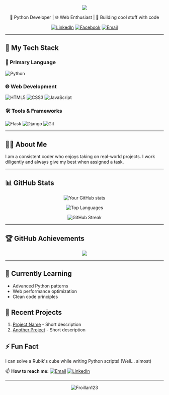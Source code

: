 <!-- Elegant Header with Dark Gradient -->
<p align="center">
  <img src="https://capsule-render.vercel.app/api?type=waving&color=0:2b2d42,100:4a4e69&height=300&section=header&text=Hi%20there!%20👋&desc=I'm%20Froillan%20Kim%20B.%20Edem%20-%20Python%20Dev%20%7C%20Web%20Builder&fontAlignY=40&fontSize=50&descSize=20&animation=fadeIn&fontColor=ffffff" />
</p>

<div align="center">
  
🐍 Python Developer | 🌐 Web Enthusiast | 🚀 Building cool stuff with code

[![LinkedIn](https://img.shields.io/badge/LinkedIn-0077B5?style=flat&logo=linkedin&logoColor=white)](https://www.linkedin.com/in/froillan-kim-b-edem-5b591b252/)
[![Facebook](https://img.shields.io/badge/Facebook-1877F2?style=flat&logo=facebook&logoColor=white)](https://www.facebook.com/profile.php?id=100086376409925)
[![Email](https://img.shields.io/badge/Email-D14836?style=flat&logo=gmail&logoColor=white)](mailto:froillan.edem@gmail.com)

</div>

---

## 🔧 My Tech Stack

### 🐍 Primary Language
![Python](https://img.shields.io/badge/Python-3776AB?style=for-the-badge&logo=python&logoColor=white)

### 🌐 Web Development
![HTML5](https://img.shields.io/badge/HTML5-E34F26?style=for-the-badge&logo=html5&logoColor=white)
![CSS3](https://img.shields.io/badge/CSS3-1572B6?style=for-the-badge&logo=css3&logoColor=white)
![JavaScript](https://img.shields.io/badge/JavaScript-F7DF1E?style=for-the-badge&logo=javascript&logoColor=black)

### 🛠️ Tools & Frameworks
![Flask](https://img.shields.io/badge/Flask-000000?style=for-the-badge&logo=flask&logoColor=white)
![Django](https://img.shields.io/badge/Django-092E20?style=for-the-badge&logo=django&logoColor=white)
![Git](https://img.shields.io/badge/Git-F05032?style=for-the-badge&logo=git&logoColor=white)

---

## 🙋‍♂️ About Me
I am a consistent coder who enjoys taking on real-world projects. I work diligently and always give my best when assigned a task.

---

## 📊 GitHub Stats

<div align="center">

![Your GitHub stats](https://github-readme-stats.vercel.app/api?username=Froillan123&show_icons=true&theme=radical&hide_border=true&count_private=true&include_all_commits=true)

![Top Languages](https://github-readme-stats.vercel.app/api/top-langs/?username=Froillan123&layout=compact&theme=radical&hide_border=true&langs_count=6)

![GitHub Streak](https://github-readme-streak-stats.herokuapp.com/?user=Froillan123&theme=radical&hide_border=true)

</div>

---

## 🏆 GitHub Achievements
<div align="center">
  
![](https://github-profile-trophy.vercel.app/?username=Froillan123&theme=radical&no-frame=true&no-bg=true&margin-w=15&row=2&column=4)

</div>

---

## 🌱 Currently Learning
- Advanced Python patterns
- Web performance optimization
- Clean code principles

## 💼 Recent Projects
1. [Project Name](https://github.com/Froillan123/repo) - Short description
2. [Another Project](https://github.com/Froillan123/repo) - Short description

## ⚡ Fun Fact
I can solve a Rubik's cube while writing Python scripts! (Well... almost)

📫 **How to reach me:** 
[![Email](https://img.shields.io/badge/Email-froillan.edem@gmail.com-D14836?style=flat&logo=gmail&logoColor=white)](mailto:froillan.edem@gmail.com)
[![LinkedIn](https://img.shields.io/badge/LinkedIn-Froillan_Kim-0077B5?style=flat&logo=linkedin&logoColor=white)](https://www.linkedin.com/in/froillan-kim-b-edem-5b591b252/)

---

<p align="center">
  <img src="https://komarev.com/ghpvc/?username=Froillan123&label=Profile%20Views&color=8E2DE2&style=flat" alt="Froillan123" />
</p>
